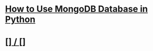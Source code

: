 # [How to Use MongoDB Database in Python](https://www.thepythoncode.com/article/introduction-to-mongodb-in-python)
##
# [[] / []]()